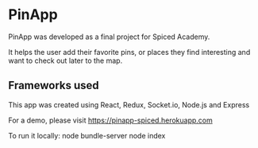 # PinApp

PinApp was developed as a final project for Spiced Academy.

It helps the user add their favorite pins, or places they find interesting and want to check out later to the map.

## Frameworks used

This app was created using React, Redux, Socket.io, Node.js and Express

For a demo, please visit https://pinapp-spiced.herokuapp.com

To run it locally:
node bundle-server
node index
